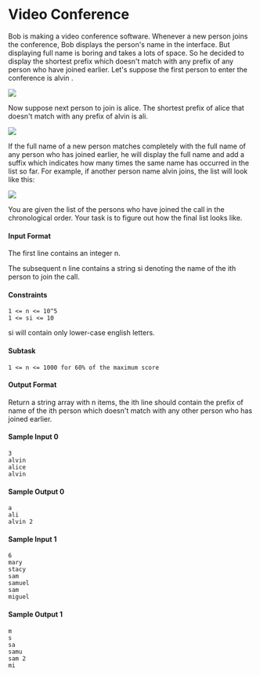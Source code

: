 # Video Conference #

Bob is making a video conference software. Whenever a new person joins the conference, Bob displays the person's name in the interface.
But displaying full name is boring and takes a lots of space. So he decided to display the shortest prefix which doesn't match with any prefix of any person who have joined earlier.
Let's suppose the first person to enter the conference is alvin .

![](https://s3.amazonaws.com/hr-assets/0/1515332893-646e16b636-Conference.png)

Now suppose next person to join is alice. The shortest prefix of alice that doesn't match with any prefix of alvin is ali.

![](https://s3.amazonaws.com/hr-assets/0/1515333247-8470db87c2-Conference1.png)

If the full name of a new person matches completely with the full name of any person who has joined earlier, he will display the full name and add a suffix which indicates how many times the same name has occurred in the list so far. For example, if another person name alvin joins, the list will look like this:

![](https://s3.amazonaws.com/hr-assets/0/1515333466-436385cc1b-Conference2.png)

You are given the list of the persons who have joined the call in the chronological order. Your task is to figure out how the final list looks like.

#### Input Format ####

The first line contains an integer n.

The subsequent n line contains a string si	denoting the name of the ith person to join the call.

#### Constraints ####

    1 <= n <= 10^5
    1 <= si <= 10

si will contain only lower-case english letters.

#### Subtask ####

    1 <= n <= 1000 for 60% of the maximum score

#### Output Format ####

Return a string array with n items, the ith line should contain the prefix of name of the ith person which doesn't match with any other person who has joined earlier.

#### Sample Input 0 ####
    3
    alvin
    alice
    alvin

#### Sample Output 0 ####
    a   
    ali
    alvin 2

#### Sample Input 1 ####

    6
    mary
    stacy
    sam
    samuel
    sam
    miguel

#### Sample Output 1 ####

    m
    s
    sa
    samu
    sam 2
    mi